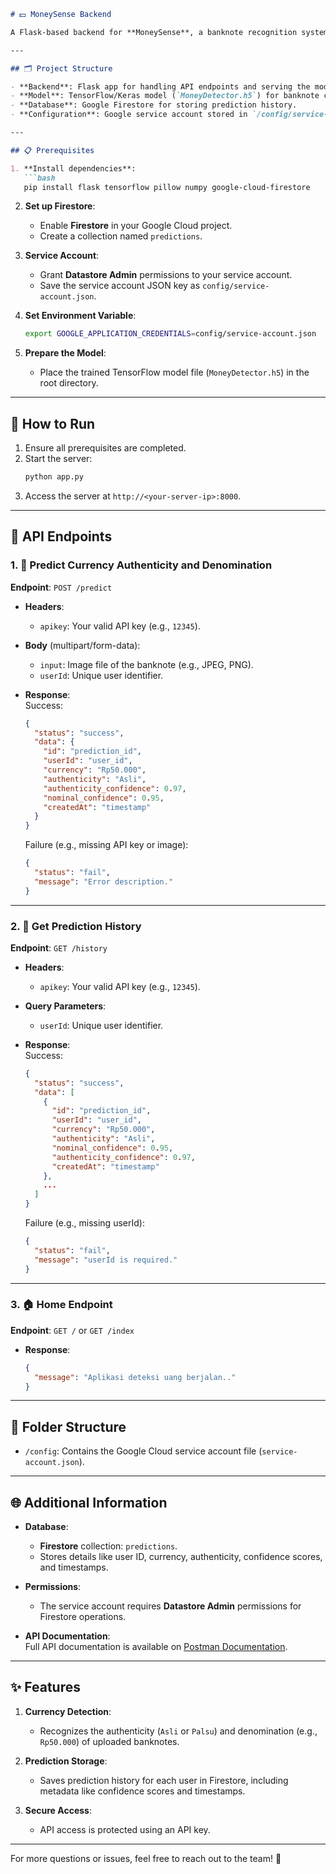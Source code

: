 ```markdown
# 💵 MoneySense Backend

A Flask-based backend for **MoneySense**, a banknote recognition system that predicts the **authenticity** and **denomination** of Indonesian banknotes using machine learning.  

---

## 🗂️ Project Structure

- **Backend**: Flask app for handling API endpoints and serving the model.
- **Model**: TensorFlow/Keras model (`MoneyDetector.h5`) for banknote classification.
- **Database**: Google Firestore for storing prediction history.
- **Configuration**: Google service account stored in `/config/service-account.json`.

---

## 📋 Prerequisites

1. **Install dependencies**:
   ```bash
   pip install flask tensorflow pillow numpy google-cloud-firestore
   ```

2. **Set up Firestore**:
   - Enable **Firestore** in your Google Cloud project.
   - Create a collection named `predictions`.

3. **Service Account**:
   - Grant **Datastore Admin** permissions to your service account.
   - Save the service account JSON key as `config/service-account.json`.

4. **Set Environment Variable**:
   ```bash
   export GOOGLE_APPLICATION_CREDENTIALS=config/service-account.json
   ```

5. **Prepare the Model**:
   - Place the trained TensorFlow model file (`MoneyDetector.h5`) in the root directory.

---

## 🚀 How to Run

1. Ensure all prerequisites are completed.
2. Start the server:
   ```bash
   python app.py
   ```
3. Access the server at `http://<your-server-ip>:8000`.

---

## 📡 API Endpoints

### 1. 🧾 Predict Currency Authenticity and Denomination  
**Endpoint**: `POST /predict`  

- **Headers**:  
  - `apikey`: Your valid API key (e.g., `12345`).  

- **Body** (multipart/form-data):  
  - `input`: Image file of the banknote (e.g., JPEG, PNG).  
  - `userId`: Unique user identifier.  

- **Response**:  
   Success:
   ```json
   {
     "status": "success",
     "data": {
       "id": "prediction_id",
       "userId": "user_id",
       "currency": "Rp50.000",
       "authenticity": "Asli",
       "authenticity_confidence": 0.97,
       "nominal_confidence": 0.95,
       "createdAt": "timestamp"
     }
   }
   ```  
   Failure (e.g., missing API key or image):  
   ```json
   {
     "status": "fail",
     "message": "Error description."
   }
   ```

---

### 2. 📜 Get Prediction History  
**Endpoint**: `GET /history`  

- **Headers**:  
  - `apikey`: Your valid API key (e.g., `12345`).  

- **Query Parameters**:  
  - `userId`: Unique user identifier.  

- **Response**:  
   Success:
   ```json
   {
     "status": "success",
     "data": [
       {
         "id": "prediction_id",
         "userId": "user_id",
         "currency": "Rp50.000",
         "authenticity": "Asli",
         "nominal_confidence": 0.95,
         "authenticity_confidence": 0.97,
         "createdAt": "timestamp"
       },
       ...
     ]
   }
   ```  
   Failure (e.g., missing userId):  
   ```json
   {
     "status": "fail",
     "message": "userId is required."
   }
   ```

---

### 3. 🏠 Home Endpoint  
**Endpoint**: `GET /` or `GET /index`  

- **Response**:  
   ```json
   {
     "message": "Aplikasi deteksi uang berjalan.."
   }
   ```

---

## 📂 Folder Structure  

- `/config`: Contains the Google Cloud service account file (`service-account.json`).  

---

## 🌐 Additional Information  

- **Database**:  
  - **Firestore** collection: `predictions`.  
  - Stores details like user ID, currency, authenticity, confidence scores, and timestamps.  

- **Permissions**:  
  - The service account requires **Datastore Admin** permissions for Firestore operations.  

- **API Documentation**:  
  Full API documentation is available on [Postman Documentation](#).  

---

## ✨ Features  

1. **Currency Detection**:  
   - Recognizes the authenticity (`Asli` or `Palsu`) and denomination (e.g., `Rp50.000`) of uploaded banknotes.  

2. **Prediction Storage**:  
   - Saves prediction history for each user in Firestore, including metadata like confidence scores and timestamps.  

3. **Secure Access**:  
   - API access is protected using an API key.  

---  

For more questions or issues, feel free to reach out to the team! 📧
